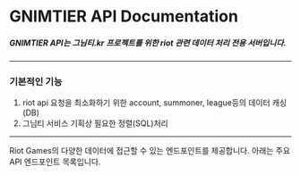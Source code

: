 # GNIMTIER API Documentation

##### GNIMTIER API는 그님티.kr 프로젝트를 위한 riot 관련 데이터 처리 전용 서버입니다.

---

### 기본적인 기능

1. riot api 요청을 최소화하기 위한 account, summoner, league등의 데이터 캐싱(DB)
2. 그님티 서비스 기획상 필요한 정렬(SQL)처리
---

Riot Games의 다양한 데이터에 접근할 수 있는 엔드포인트를 제공합니다. 아래는 주요 API 엔드포인트 목록입니다.

